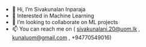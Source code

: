 - 👋 Hi, I’m Sivakunalan Inparaja
- 👀 Interested in Machine Learning
- 💞️ I’m looking to collaborate on ML projects 
- 📫 You can reach me on ( sivakunalani.20@uom.lk , kunaluom@gmail.com , +94770549016)

<!---
kunaluom/kunaluom is a ✨ special ✨ repository because its `README.md` (this file) appears on your GitHub profile.
You can click the Preview link to take a look at your changes.
--->
